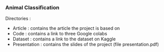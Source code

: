 ### Animal Classification 

Directories :

- Article : contains the article the project is based on
- Code : contains a link to three Google colabs
- Dataset : contains a link to the dataset on Kaggle
- Presentation : contains the slides of the project (file presentation.pdf)
